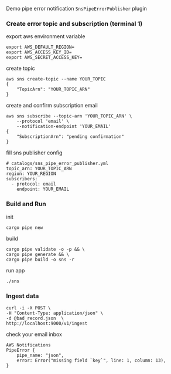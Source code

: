 Demo pipe error notification `SnsPipeErrorPublisher` plugin
### Create error topic and subscription (terminal 1)
export aws environment variable
```
export AWS_DEFAULT_REGION=
export AWS_ACCESS_KEY_ID=
export AWS_SECRET_ACCESS_KEY=
```
create topic
```
aws sns create-topic --name YOUR_TOPIC
{
    "TopicArn": "YOUR_TOPIC_ARN"
}
```
create and confirm subscription email
```
aws sns subscribe --topic-arn 'YOUR_TOPIC_ARN' \
    --protocol 'email' \
    --notification-endpoint 'YOUR_EMAIL'
{
    "SubscriptionArn": "pending confirmation"
}
```
fill sns publisher config
```
# catalogs/sns_pipe_error_publisher.yml
topic_arn: YOUR_TOPIC_ARN
region: YOUR_REGION
subscribers:
  - protocol: email
    endpoint: YOUR_EMAIL
```
### Build and Run
init
```
cargo pipe new
```
build
```
cargo pipe validate -o -p && \
cargo pipe generate && \
cargo pipe build -o sns -r
```
run app
```
./sns
```
### Ingest data
```
curl -i -X POST \
-H "Content-Type: application/json" \
-d @bad_record.json  \
http://localhost:9000/v1/ingest
```
check your email inbox
```
AWS Notifications
PipeError {
    pipe_name: "json",
    error: Error("missing field `key`", line: 1, column: 13),
}
```